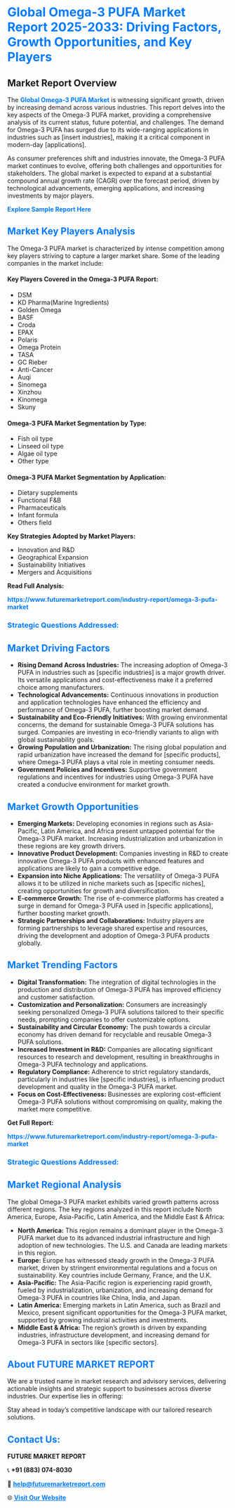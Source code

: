 <h1 style="color: #007BFF;">Global Omega-3 PUFA Market Report 2025-2033: Driving Factors, Growth Opportunities, and Key Players</h1>

<section id="overview">
<h2>Market Report Overview</h2>
<p>The <a href="https://www.futuremarketreport.com/industry-report/omega-3-pufa-market" style="color: #007BFF; text-decoration: none;"><strong>Global Omega-3 PUFA Market</strong></a> is witnessing significant growth, driven by increasing demand across various industries. This report delves into the key aspects of the Omega-3 PUFA market, providing a comprehensive analysis of its current status, future potential, and challenges. The demand for Omega-3 PUFA has surged due to its wide-ranging applications in industries such as [insert industries], making it a critical component in modern-day [applications].</p>
<p>As consumer preferences shift and industries innovate, the Omega-3 PUFA market continues to evolve, offering both challenges and opportunities for stakeholders. The global market is expected to expand at a substantial compound annual growth rate (CAGR) over the forecast period, driven by technological advancements, emerging applications, and increasing investments by major players.</p>
</section>

<section id="overview">
<p><a href="https://www.futuremarketreport.com/request-sample/reportId=80417" style="color: #007BFF; text-decoration: none;"><strong>Explore Sample Report Here</strong></a></p>
</section>

<section id="key-players">
<h2 style="color: #007BFF;">Market Key Players Analysis</h2>
<p>The Omega-3 PUFA market is characterized by intense competition among key players striving to capture a larger market share. Some of the leading companies in the market include:</p>
<h4>Key Players Covered in the Omega-3 PUFA Report:</h4>
<ul><li>DSM</li><li>KD Pharma(Marine Ingredients)</li><li>Golden Omega</li><li>BASF</li><li>Croda</li><li>EPAX</li><li>Polaris</li><li>Omega Protein</li><li>TASA</li><li>GC Rieber</li><li>Anti-Cancer</li><li>Auqi</li><li>Sinomega</li><li>Xinzhou</li><li>Kinomega</li><li>Skuny</li></ul>
<h4>Omega-3 PUFA Market Segmentation by Type:</h4>
<ul><li>Fish oil type</li><li>Linseed oil type</li><li>Algae oil type</li><li>Other type</li></ul>

<h4>Omega-3 PUFA Market Segmentation by Application:</h4>
<ul><li>Dietary supplements</li><li>Functional F&amp;B</li><li>Pharmaceuticals</li><li>Infant formula</li><li>Others field</li></ul>
<p><strong>Key Strategies Adopted by Market Players:</strong></p>
<ul>
<li>Innovation and R&D</li>
<li>Geographical Expansion</li>
<li>Sustainability Initiatives</li>
<li>Mergers and Acquisitions</li>
</ul>
</section>

<section>
<p><strong>Read Full Analysis: </strong></p><a href="https://www.futuremarketreport.com/industry-report/omega-3-pufa-market" style="color: #007BFF; text-decoration: none;"><strong>https://www.futuremarketreport.com/industry-report/omega-3-pufa-market</strong></a>
<h3 style="color: #007BFF;">Strategic Questions Addressed:</h3>
</section>

<section id="driving-factors">
<h2 style="color: #007BFF;">Market Driving Factors</h2>
<ul>
<li><strong>Rising Demand Across Industries:</strong> The increasing adoption of Omega-3 PUFA in industries such as [specific industries] is a major growth driver. Its versatile applications and cost-effectiveness make it a preferred choice among manufacturers.</li>
<li><strong>Technological Advancements:</strong> Continuous innovations in production and application technologies have enhanced the efficiency and performance of Omega-3 PUFA, further boosting market demand.</li>
<li><strong>Sustainability and Eco-Friendly Initiatives:</strong> With growing environmental concerns, the demand for sustainable Omega-3 PUFA solutions has surged. Companies are investing in eco-friendly variants to align with global sustainability goals.</li>
<li><strong>Growing Population and Urbanization:</strong> The rising global population and rapid urbanization have increased the demand for [specific products], where Omega-3 PUFA plays a vital role in meeting consumer needs.</li>
<li><strong>Government Policies and Incentives:</strong> Supportive government regulations and incentives for industries using Omega-3 PUFA have created a conducive environment for market growth.</li>
</ul>
</section>

<section id="growth-opportunities">
<h2 style="color: #007BFF;">Market Growth Opportunities</h2>
<ul>
<li><strong>Emerging Markets:</strong> Developing economies in regions such as Asia-Pacific, Latin America, and Africa present untapped potential for the Omega-3 PUFA market. Increasing industrialization and urbanization in these regions are key growth drivers.</li>
<li><strong>Innovative Product Development:</strong> Companies investing in R&D to create innovative Omega-3 PUFA products with enhanced features and applications are likely to gain a competitive edge.</li>
<li><strong>Expansion into Niche Applications:</strong> The versatility of Omega-3 PUFA allows it to be utilized in niche markets such as [specific niches], creating opportunities for growth and diversification.</li>
<li><strong>E-commerce Growth:</strong> The rise of e-commerce platforms has created a surge in demand for Omega-3 PUFA used in [specific applications], further boosting market growth.</li>
<li><strong>Strategic Partnerships and Collaborations:</strong> Industry players are forming partnerships to leverage shared expertise and resources, driving the development and adoption of Omega-3 PUFA products globally.</li>
</ul>
</section>

<section id="trending-factors">
<h2 style="color: #007BFF;">Market Trending Factors</h2>
<ul>
<li><strong>Digital Transformation:</strong> The integration of digital technologies in the production and distribution of Omega-3 PUFA has improved efficiency and customer satisfaction.</li>
<li><strong>Customization and Personalization:</strong> Consumers are increasingly seeking personalized Omega-3 PUFA solutions tailored to their specific needs, prompting companies to offer customizable options.</li>
<li><strong>Sustainability and Circular Economy:</strong> The push towards a circular economy has driven demand for recyclable and reusable Omega-3 PUFA solutions.</li>
<li><strong>Increased Investment in R&D:</strong> Companies are allocating significant resources to research and development, resulting in breakthroughs in Omega-3 PUFA technology and applications.</li>
<li><strong>Regulatory Compliance:</strong> Adherence to strict regulatory standards, particularly in industries like [specific industries], is influencing product development and quality in the Omega-3 PUFA market.</li>
<li><strong>Focus on Cost-Effectiveness:</strong> Businesses are exploring cost-efficient Omega-3 PUFA solutions without compromising on quality, making the market more competitive.</li>
</ul>
</section>

<section>
<p><strong>Get Full Report: </strong></p><a href="https://www.futuremarketreport.com/industry-report/omega-3-pufa-market" style="color: #007BFF; text-decoration: none;"><strong>https://www.futuremarketreport.com/industry-report/omega-3-pufa-market</strong></a>
<h3 style="color: #007BFF;">Strategic Questions Addressed:</h3>
</section>


<section id="regional-analysis">
<h2 style="color: #007BFF;">Market Regional Analysis</h2>
<p>The global Omega-3 PUFA market exhibits varied growth patterns across different regions. The key regions analyzed in this report include North America, Europe, Asia-Pacific, Latin America, and the Middle East & Africa:</p>
<ul>
<li><strong>North America:</strong> This region remains a dominant player in the Omega-3 PUFA market due to its advanced industrial infrastructure and high adoption of new technologies. The U.S. and Canada are leading markets in this region.</li>
<li><strong>Europe:</strong> Europe has witnessed steady growth in the Omega-3 PUFA market, driven by stringent environmental regulations and a focus on sustainability. Key countries include Germany, France, and the U.K.</li>
<li><strong>Asia-Pacific:</strong> The Asia-Pacific region is experiencing rapid growth, fueled by industrialization, urbanization, and increasing demand for Omega-3 PUFA in countries like China, India, and Japan.</li>
<li><strong>Latin America:</strong> Emerging markets in Latin America, such as Brazil and Mexico, present significant opportunities for the Omega-3 PUFA market, supported by growing industrial activities and investments.</li>
<li><strong>Middle East & Africa:</strong> The region’s growth is driven by expanding industries, infrastructure development, and increasing demand for Omega-3 PUFA in sectors like [specific sectors].</li>
</ul>
</section>

<footer>
<h2 style="color: #007BFF;">About FUTURE MARKET REPORT</h2>
<p>We are a trusted name in market research and advisory services, delivering actionable insights and strategic support to businesses across diverse industries. Our expertise lies in offering:</p>

<p>Stay ahead in today’s competitive landscape with our tailored research solutions.</p>

<h2 style="color: #007BFF;">Contact Us:</h2>
<p><strong>FUTURE MARKET REPORT</strong></p>
<p>📞 <strong>+91 (883) 074-8030</strong></p>
<p>📧 <strong><a href="mailto:help@futuremarketreport.com" style="color: #007BFF;">help@futuremarketreport.com</a></strong></p>
<p>🌐 <strong><a href="https://www.futuremarketreport.com/" style="color: #007BFF;">Visit Our Website</a></strong></p>
</footer>